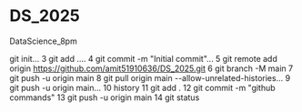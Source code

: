 # DS_2025
DataScience_8pm

 git init...
   3 git add ....
   4 git commit -m "Initial commit"...
   5 git remote add origin https://github.com/amit51910636/DS_2025.git
   6 git branch -M main
   7 git push -u origin main
   8 git pull origin main --allow-unrelated-histories...
   9 git push -u origin main...
  10 history
  11 git add .
  12 git commit -m "github commands"
  13 git push -u origin main
  14 git status
  